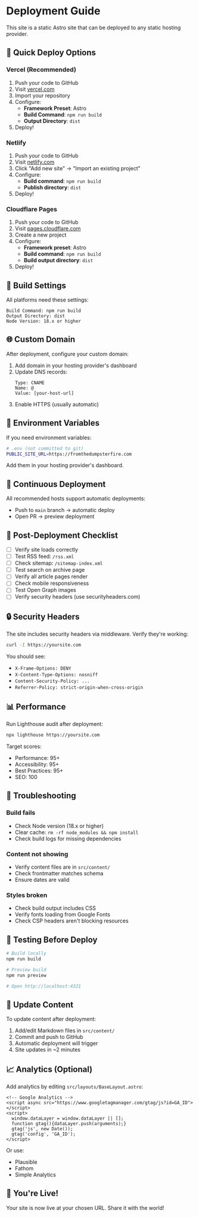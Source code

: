 # Deployment Guide

This site is a static Astro site that can be deployed to any static hosting provider.

## 🚀 Quick Deploy Options

### Vercel (Recommended)

1. Push your code to GitHub
2. Visit [vercel.com](https://vercel.com)
3. Import your repository
4. Configure:
   - **Framework Preset**: Astro
   - **Build Command**: `npm run build`
   - **Output Directory**: `dist`
5. Deploy!

### Netlify

1. Push your code to GitHub
2. Visit [netlify.com](https://netlify.com)
3. Click "Add new site" → "Import an existing project"
4. Configure:
   - **Build command**: `npm run build`
   - **Publish directory**: `dist`
5. Deploy!

### Cloudflare Pages

1. Push your code to GitHub
2. Visit [pages.cloudflare.com](https://pages.cloudflare.com)
3. Create a new project
4. Configure:
   - **Framework preset**: Astro
   - **Build command**: `npm run build`
   - **Build output directory**: `dist`
5. Deploy!

## 🔧 Build Settings

All platforms need these settings:

```
Build Command: npm run build
Output Directory: dist
Node Version: 18.x or higher
```

## 🌐 Custom Domain

After deployment, configure your custom domain:

1. Add domain in your hosting provider's dashboard
2. Update DNS records:
   ```
   Type: CNAME
   Name: @
   Value: [your-host-url]
   ```
3. Enable HTTPS (usually automatic)

## 📝 Environment Variables

If you need environment variables:

```bash
# .env (not committed to git)
PUBLIC_SITE_URL=https://fromthedumpsterfire.com
```

Add them in your hosting provider's dashboard.

## 🔄 Continuous Deployment

All recommended hosts support automatic deployments:
- Push to `main` branch → automatic deploy
- Open PR → preview deployment

## 🎯 Post-Deployment Checklist

- [ ] Verify site loads correctly
- [ ] Test RSS feed: `/rss.xml`
- [ ] Check sitemap: `/sitemap-index.xml`
- [ ] Test search on archive page
- [ ] Verify all article pages render
- [ ] Check mobile responsiveness
- [ ] Test Open Graph images
- [ ] Verify security headers (use securityheaders.com)

## 🔒 Security Headers

The site includes security headers via middleware. Verify they're working:

```bash
curl -I https://yoursite.com
```

You should see:
- `X-Frame-Options: DENY`
- `X-Content-Type-Options: nosniff`
- `Content-Security-Policy: ...`
- `Referrer-Policy: strict-origin-when-cross-origin`

## 📊 Performance

Run Lighthouse audit after deployment:

```bash
npx lighthouse https://yoursite.com
```

Target scores:
- Performance: 95+
- Accessibility: 95+
- Best Practices: 95+
- SEO: 100

## 🐛 Troubleshooting

### Build fails

- Check Node version (18.x or higher)
- Clear cache: `rm -rf node_modules && npm install`
- Check build logs for missing dependencies

### Content not showing

- Verify content files are in `src/content/`
- Check frontmatter matches schema
- Ensure dates are valid

### Styles broken

- Check build output includes CSS
- Verify fonts loading from Google Fonts
- Check CSP headers aren't blocking resources

## 📱 Testing Before Deploy

```bash
# Build locally
npm run build

# Preview build
npm run preview

# Open http://localhost:4321
```

## 🔄 Update Content

To update content after deployment:

1. Add/edit Markdown files in `src/content/`
2. Commit and push to GitHub
3. Automatic deployment will trigger
4. Site updates in ~2 minutes

## 📈 Analytics (Optional)

Add analytics by editing `src/layouts/BaseLayout.astro`:

```astro
<!-- Google Analytics -->
<script async src="https://www.googletagmanager.com/gtag/js?id=GA_ID"></script>
<script>
  window.dataLayer = window.dataLayer || [];
  function gtag(){dataLayer.push(arguments);}
  gtag('js', new Date());
  gtag('config', 'GA_ID');
</script>
```

Or use:
- Plausible
- Fathom
- Simple Analytics

## 🎉 You're Live!

Your site is now live at your chosen URL. Share it with the world!
